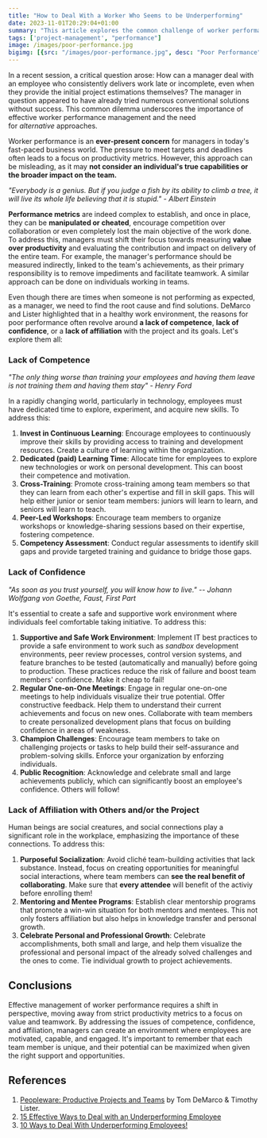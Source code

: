 ```yaml
---
title: "How to Deal With a Worker Who Seems to be Underperforming"
date: 2023-11-01T20:29:04+01:00
summary: "This article explores the common challenge of worker performance from a management perspective. It emphasizes the importance of measuring value over productivity, the significance of creating a supportive and conducive work environment, and the impact of interpersonal relationships on an individual's performance."
tags: ['project-management', "performance"]
image: /images/poor-performance.jpg
bigimg: [{src: "/images/poor-performance.jpg", desc: "Poor Performance"}]
---
```


In a recent session, a critical question arose: How can a manager deal with an employee who consistently delivers work late or incomplete, even when they provide the initial project estimations themselves? The manager in question appeared to have already tried numerous conventional solutions without success. This common dilemma underscores the importance of effective worker performance management and the need for *alternative* approaches.

Worker performance is an **ever-present concern** for managers in today's fast-paced business world. The pressure to meet targets and deadlines often leads to a focus on productivity metrics. However, this approach can be misleading, as it may **not consider an individual's true capabilities or the broader impact on the team.**

*"Everybody is a genius. But if you judge a fish by its ability to climb a tree, it will live its whole life believing that it is stupid." - Albert Einstein*

**Performance metrics** are indeed complex to establish, and once in place, they can be **manipulated or cheated**, encourage competition over collaboration or even completely lost the main objective of the work done. To address this, managers must shift their focus towards measuring **value over productivity** and evaluating the contribution and impact on delivery of the entire team. For example, the manager's performance should be measured indirectly, linked to the team's achievements, as their primary responsibility is to remove impediments and facilitate teamwork. A similar approach can be done on individuals working in teams.

Even though there are times when someone is not performing as expected, as a manager, we need to find the root cause and find solutions. DeMarco and Lister highlighted that in a healthy work environment, the reasons for poor performance often revolve around **a lack of competence**, **lack of confidence**, or a **lack of affiliation** with the project and its goals. Let's explore them all:

### **Lack of Competence**

*"The only thing worse than training your employees and having them leave is not training them and having them stay" - Henry Ford*

In a rapidly changing world, particularly in technology, employees must have dedicated time to explore, experiment, and acquire new skills. To address this:

1.  **Invest in Continuous Learning**: Encourage employees to continuously improve their skills by providing access to training and development resources. Create a culture of learning within the organization.
2.  **Dedicated (paid) Learning Time**: Allocate time for employees to explore new technologies or work on personal development. This can boost their competence and motivation.
3.  **Cross-Training**: Promote cross-training among team members so that they can learn from each other's expertise and fill in skill gaps. This will help either junior or senior team members: juniors will learn to learn, and seniors will learn to teach.
4.  **Peer-Led Workshops**: Encourage team members to organize workshops or knowledge-sharing sessions based on their expertise, fostering competence.
5.  **Competency Assessment**: Conduct regular assessments to identify skill gaps and provide targeted training and guidance to bridge those gaps.

### **Lack of Confidence**

*"As soon as you trust yourself, you will know how to live." -- Johann Wolfgang von Goethe, Faust, First Part*

It's essential to create a safe and supportive work environment where individuals feel comfortable taking initiative. To address this:

1.  **Supportive and Safe Work Environment**: Implement IT best practices to provide a safe environment to work such as *sandbox* development environments, peer review processes, control version systems, and feature branches to be tested (automatically and manually) before going to production. These practices reduce the risk of failure and boost team members' confidence. Make it cheap to fail!
2.  **Regular One-on-One Meetings**: Engage in regular one-on-one meetings to help individuals visualize their true potential. Offer constructive feedback. Help them to understand their current achievements and focus on new ones. Collaborate with team members to create personalized development plans that focus on building confidence in areas of weakness.
3.  **Champion Challenges**: Encourage team members to take on challenging projects or tasks to help build their self-assurance and problem-solving skills. Enforce your organization by enforzing individuals.
4.  **Public Recognition**: Acknowledge and celebrate small and large achievements publicly, which can significantly boost an employee's confidence. Others will follow!

### **Lack of Affiliation with Others and/or the Project**

Human beings are social creatures, and social connections play a significant role in the workplace, emphasizing the importance of these connections. To address this:

1.  **Purposeful Socialization**: Avoid cliché team-building activities that lack substance. Instead, focus on creating opportunities for meaningful social interactions, where team members can **see the real benefit of collaborating**. Make sure that **every attendee** will benefit of the activiy before enrolling them!
2.  **Mentoring and Mentee Programs**: Establish clear mentorship programs that promote a win-win situation for both mentors and mentees. This not only fosters affiliation but also helps in knowledge transfer and personal growth.
3.  **Celebrate Personal and Professional Growth**: Celebrate accomplishments, both small and large, and help them visualize the professional and personal impact of the already solved challenges and the ones to come. Tie individual growth to project achievements.

**Conclusions**
---------------

Effective management of worker performance requires a shift in perspective, moving away from strict productivity metrics to a focus on value and teamwork. By addressing the issues of competence, confidence, and affiliation, managers can create an environment where employees are motivated, capable, and engaged. It's important to remember that each team member is unique, and their potential can be maximized when given the right support and opportunities.

## References
1. [Peopleware: Productive Projects and Teams](https://www.goodreads.com/en/book/show/67825) by Tom DeMarco & Timothy Lister.
2. [15 Effective Ways to Deal with an Underperforming Employee](https://inside.6q.io/15-effective-ways-to-deal-with-an-underperforming-employee/)
3. [10 Ways to Deal With Underperforming Employees!](https://allthingstalent.org/10-ways-deal-with-underperforming-employees/2019/10/21/)

